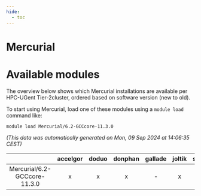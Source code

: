 ```yaml
---
hide:
  - toc
---
```


Mercurial
=========

# Available modules


The overview below shows which Mercurial installations are available per HPC-UGent Tier-2cluster, ordered based on software version (new to old).

To start using Mercurial, load one of these modules using a `module load` command like:

```shell
module load Mercurial/6.2-GCCcore-11.3.0
```

*(This data was automatically generated on Mon, 09 Sep 2024 at 14:06:35 CEST)*  

| |accelgor|doduo|donphan|gallade|joltik|shinx|skitty|
| :---: | :---: | :---: | :---: | :---: | :---: | :---: | :---: |
|Mercurial/6.2-GCCcore-11.3.0|x|x|x|-|x|-|x|
